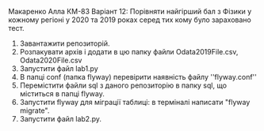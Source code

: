 Макаренко Алла КМ-83
Варіант 12: Порівняти найгірший бал з Фізики у кожному регіоні у 2020 та 2019 роках серед тих кому було зараховано тест.

1. Завантажити репозиторій.
2. Розпакувати архів і додати в цю папку файли Odata2019File.csv, Odata2020File.csv
3. Запустити файл lab1.py
4. В папці conf (папка flyway) перевірити наявність файлу ''flyway.conf''
5. Перемістити файли sql з даного репозиторію в папку sql, що міститься в папці flyway.
6. Запустити flyway для міграції таблиці: в терміналі написати "flyway migrate".
7. Запустити файл lab2.py.
